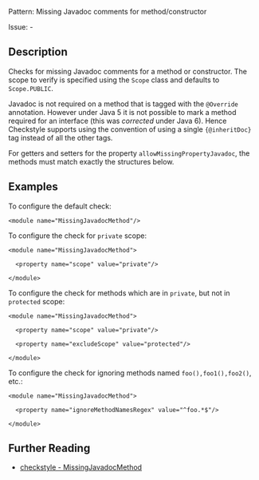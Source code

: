 Pattern: Missing Javadoc comments for method/constructor

Issue: -

## Description

Checks for missing Javadoc comments for a method or constructor. The scope to verify is specified using the `Scope` class and defaults to `Scope.PUBLIC`.

Javadoc is not required on a method that is tagged with the `@Override` annotation. However under Java 5 it is not possible to mark a method required for an interface (this was _corrected_ under Java 6). Hence Checkstyle supports using the convention of using a single `{@inheritDoc}` tag instead of all the other tags. 

For getters and setters for the property `allowMissingPropertyJavadoc`, the methods must match exactly the structures below. 


## Examples

To configure the default check: 
    
    

    <module name="MissingJavadocMethod"/>

            

To configure the check for `private` scope: 
    
    
    

    <module name="MissingJavadocMethod">

      <property name="scope" value="private"/>

    </module>

            

To configure the check for methods which are in `private`, but not in `protected` scope: 
    
    
    

    <module name="MissingJavadocMethod">

      <property name="scope" value="private"/>

      <property name="excludeScope" value="protected"/>

    </module>

            

To configure the check for ignoring methods named `foo(),foo1(),foo2()`, etc.: 
    
    
    

    <module name="MissingJavadocMethod">

      <property name="ignoreMethodNamesRegex" value="^foo.*$"/>

    </module>

## Further Reading

* [checkstyle - MissingJavadocMethod](https://checkstyle.sourceforge.io/checks/javadoc/missingjavadocmethod.html)